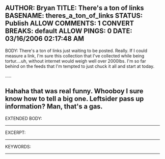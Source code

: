 AUTHOR: Bryan
TITLE: There's a ton of links
BASENAME: theres_a_ton_of_links
STATUS: Publish
ALLOW COMMENTS: 1
CONVERT BREAKS: __default__
ALLOW PINGS: 0
DATE: 03/16/2006 02:17:48 AM
-----
BODY:
There's a ton of links just waiting to be posted. Really. If I could measure a link, I'm sure this collection that I've collected while being tortur....uh, without internet would weigh well over 2000lbs. I'm so far behind on the feeds that I'm tempted to just chuck it all and start at today.

.....

Hahaha that was real funny. Whooboy I sure know how to tell a big one. Leftsider pass up information? Man, that's a gas.
-----
EXTENDED BODY:

-----
EXCERPT:

-----
KEYWORDS:

-----


